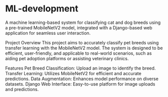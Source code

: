 # ML-development
A machine learning-based system for classifying cat and dog breeds using a pre-trained MobileNetV2 model, integrated with a Django-based web application for seamless user interaction.

Project Overview
This project aims to accurately classify pet breeds using transfer learning with the MobileNetV2 model. The system is designed to be efficient, user-friendly, and applicable to real-world scenarios, such as aiding pet adoption platforms or assisting veterinary clinics.

Features
Pet Breed Classification: Upload an image to identify the breed.
Transfer Learning: Utilizes MobileNetV2 for efficient and accurate predictions.
Data Augmentation: Enhances model performance on diverse datasets.
Django Web Interface: Easy-to-use platform for image uploads and predictions.
